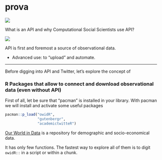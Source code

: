 prova
================

![](API0.png)

What is an API and why Computational Social Scientists use API?

![](API1.png)

API is first and foremost a source of observational data.

-   Advanced use: to “upload” and automate.

------------------------------------------------------------------------

Before digging into API and Twitter, let’s explore the concept of

### R Packages that allow to connect and download observational data (even without API)

First of all, let be sure that “pacman” is installed in your library.
With pacman we will install and activate some useful packages

``` r
pacman::p_load("owidR",
               "gutenbergr",
               "academictwitteR")
```

[Our World in Data](https://ourworldindata.org/) is a repository for
demographic and socio-economical data.

It has only few functions. The fastest way to explore all of them is to
digit `owidR::` in a script or within a chunk.
